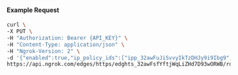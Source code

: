 <!-- Code generated for API Clients. DO NOT EDIT. -->

#### Example Request

```bash
curl \
-X PUT \
-H "Authorization: Bearer {API_KEY}" \
-H "Content-Type: application/json" \
-H "Ngrok-Version: 2" \
-d '{"enabled":true,"ip_policy_ids":["ipp_32awFuJiSvvyIkTzDHJy9i9Ibg9","ipp_32awFtPBSVlrdSKTxsYBHkLDsCa"]}' \
https://api.ngrok.com/edges/https/edghts_32awFsfYftjWqLiZHd7D93wORWB/routes/edghtsrt_32awFstyLVJcLA8dSpeDghJavMV/ip_restriction
```
